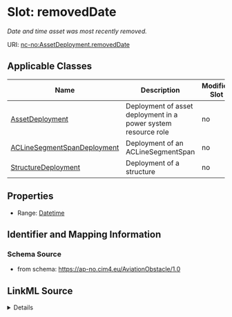 # Slot: removedDate


_Date and time asset was most recently removed._



URI: [nc-no:AssetDeployment.removedDate](http://cim4.eu/ns/nc-no#AssetDeployment.removedDate)



<!-- no inheritance hierarchy -->




## Applicable Classes

| Name | Description | Modifies Slot |
| --- | --- | --- |
[AssetDeployment](AssetDeployment.md) | Deployment of asset deployment in a power system resource role |  no  |
[ACLineSegmentSpanDeployment](ACLineSegmentSpanDeployment.md) | Deployment of an ACLineSegmentSpan |  no  |
[StructureDeployment](StructureDeployment.md) | Deployment of a structure |  no  |







## Properties

* Range: [Datetime](Datetime.md)





## Identifier and Mapping Information







### Schema Source


* from schema: https://ap-no.cim4.eu/AviationObstacle/1.0




## LinkML Source

<details>
```yaml
name: removedDate
description: Date and time asset was most recently removed.
from_schema: https://ap-no.cim4.eu/AviationObstacle/1.0
slot_uri: nc-no:AssetDeployment.removedDate
alias: removedDate
owner: AssetDeployment
domain_of:
- AssetDeployment
range: datetime
minimum_cardinality: 0
maximum_cardinality: 1

```
</details>